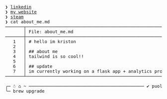 <pre>
❯ <a href="https://www.linkedin.com/in/kristonj/">linkedin</a>
❯ <a href="https://kriston.netlify.app/">my website</a>
❯ <a href="https://steamcommunity.com/id/puolsky">steam</a>
❯ cat about_me.md
───────┬────────────────────────────────────────────────────────────────────────
       │ File: about_me.md
───────┼────────────────────────────────────────────────────────────────────────
   1   │ # hello im kriston
   2   │ 
   3   │ ## about me
   4   │ tailwind is so cool!!
   5   │ 
   6   │ ## update
   7   │ im currently working on a flask app + analytics projects
───────┴────────────────────────────────────────────────────────────────────────

╭─ ☃ ⌂ ~ ──────────────────────────────────────────── ✔ puolsky ⌂ ─╮
╰─ brew upgrade
</pre>
